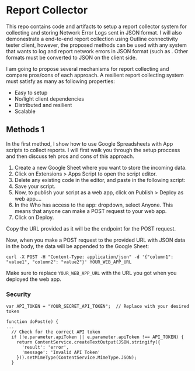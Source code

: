 # Report Collector

This repo contains code and artifacts to setup a report collector system for collecting and storing Network Error Logs sent in JSON format. I will also demonestrate a end-to-end report collection using Outline connectivity tester client, however, the proposed methods can be used with any system that wants to log and report network errors in JSON format (such as . Other formats must be converted to JSON on the client side. 

I am going to propose several mechanisms for report collecting and compare pros/cons of each approach. A resilient report collecting system must satisfy as many as following properties:

- Easy to setup
- No/light client dependencies 
- Distributed and resilient
- Scalable

 ## Methods 1

In the first method, I show how to use Google Spreadsheets with App scripts to collect reports. I will first walk you through the setup proccess and then discuss teh pros and cons of this approach. 

1. Create a new Google Sheet where you want to store the incoming data.
2. Click on Extensions > Apps Script to open the script editor.
3. Delete any existing code in the editor, and paste in the following script:
4. Save your script.
5. Now, to publish your script as a web app, click on Publish > Deploy as web app....
6. In the Who has access to the app: dropdown, select Anyone. This means that anyone can make a POST request to your web app.
7. Click on Deploy.

Copy the URL provided as it will be the endpoint for the POST request.

Now, when you make a POST request to the provided URL with JSON data in the body, the data will be appended to the Google Sheet:

```
curl -X POST -H "Content-Type: application/json" -d '{"column1": "value1", "column2": "value2"}' YOUR_WEB_APP_URL
```

Make sure to replace `YOUR_WEB_APP_URL` with the URL you got when you deployed the web app.

### Security

```
var API_TOKEN = "YOUR_SECRET_API_TOKEN";  // Replace with your desired token

function doPost(e) {
...
  // Check for the correct API token
  if (!e.parameter.apiToken || e.parameter.apiToken !== API_TOKEN) {
    return ContentService.createTextOutput(JSON.stringify({
      'result': 'error',
      'message': 'Invalid API Token'
    })).setMimeType(ContentService.MimeType.JSON);
  }
```
